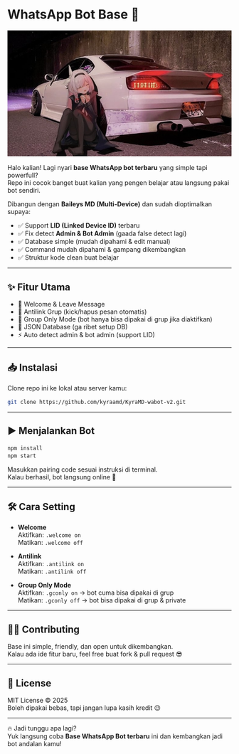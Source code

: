 # WhatsApp Bot Base 🚀

<p align="center">
  <img src="https://raw.githubusercontent.com/kyraamd/Aokyra/refs/heads/main/IMG_1669.jpeg" alt="Thumbnail"/>
</p>

Halo kalian! Lagi nyari **base WhatsApp bot terbaru** yang simple tapi powerfull?  
Repo ini cocok banget buat kalian yang pengen belajar atau langsung pakai bot sendiri.  

Dibangun dengan **Baileys MD (Multi-Device)** dan sudah dioptimalkan supaya:

- ✅ Support **LID (Linked Device ID)** terbaru  
- ✅ Fix detect **Admin & Bot Admin** (gaada false detect lagi)  
- ✅ Database simple (mudah dipahami & edit manual)  
- ✅ Command mudah dipahami & gampang dikembangkan  
- ✅ Struktur kode clean buat belajar  

---

## ✨ Fitur Utama
- 👋 Welcome & Leave Message  
- 🔗 Antilink Grup (kick/hapus pesan otomatis)  
- 🚫 Group Only Mode (bot hanya bisa dipakai di grup jika diaktifkan)  
- 📂 JSON Database (ga ribet setup DB)  
- ⚡ Auto detect admin & bot admin (support LID)  

---

## 📥 Instalasi
Clone repo ini ke lokal atau server kamu:

```bash
git clone https://github.com/kyraamd/KyraMD-wabot-v2.git
```

---

## ▶️ Menjalankan Bot
```bash
npm install
npm start
```

Masukkan pairing code sesuai instruksi di terminal.  
Kalau berhasil, bot langsung online 🚀  

---

## 🛠️ Cara Setting
- **Welcome**  
  Aktifkan: `.welcome on`  
  Matikan: `.welcome off`  

- **Antilink**  
  Aktifkan: `.antilink on`  
  Matikan: `.antilink off`  

- **Group Only Mode**  
  Aktifkan: `.gconly on` → bot cuma bisa dipakai di grup  
  Matikan: `.gconly off` → bot bisa dipakai di grup & private  

---

## 👨‍💻 Contributing
Base ini simple, friendly, dan open untuk dikembangkan.  
Kalau ada ide fitur baru, feel free buat fork & pull request 😎  

---

## 📜 License
MIT License © 2025  
Boleh dipakai bebas, tapi jangan lupa kasih kredit 😉  

---

🔥 Jadi tunggu apa lagi?  
Yuk langsung coba **Base WhatsApp Bot terbaru** ini dan kembangkan jadi bot andalan kamu!  
